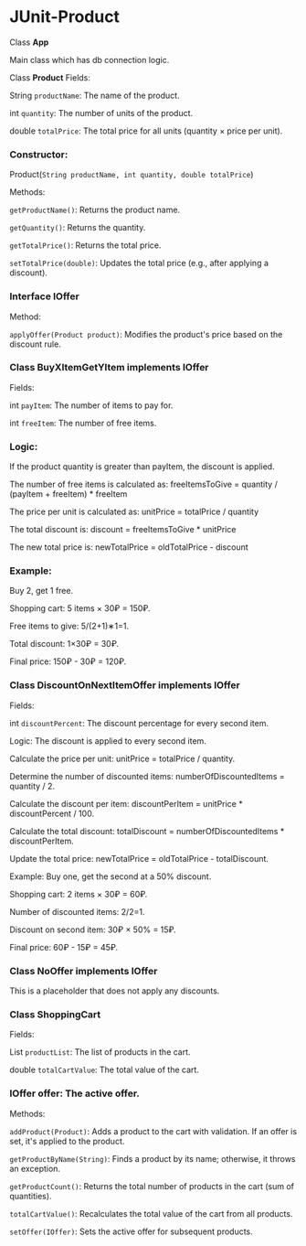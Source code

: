 # JUnit-Product

Class **App**

Main class which has db connection logic.


Class **Product**
Fields:

String ``productName``: The name of the product.

int ``quantity``: The number of units of the product.

double ``totalPrice``: The total price for all units (quantity × price per unit).

### Constructor:

Product(`String productName, int quantity, double totalPrice`)

Methods:

`getProductName()`: Returns the product name.

`getQuantity()`: Returns the quantity.

`getTotalPrice()`: Returns the total price.

`setTotalPrice(double)`: Updates the total price (e.g., after applying a discount).

### Interface IOffer
Method:

`applyOffer(Product product)`: Modifies the product's price based on the discount rule.

### Class BuyXItemGetYItem implements IOffer
Fields:

int `payItem`: The number of items to pay for.

int `freeItem`: The number of free items.

### Logic:
If the product quantity is greater than payItem, the discount is applied.

The number of free items is calculated as: freeItemsToGive = quantity / (payItem + freeItem) * freeItem

The price per unit is calculated as: unitPrice = totalPrice / quantity

The total discount is: discount = freeItemsToGive * unitPrice

The new total price is: newTotalPrice = oldTotalPrice - discount

### Example:
Buy 2, get 1 free.

Shopping cart: 5 items × 30₽ = 150₽.

Free items to give: 5/(2+1)∗1=1.

Total discount: 1×30₽ = 30₽.

Final price: 150₽ - 30₽ = 120₽.

### Class DiscountOnNextItemOffer implements IOffer
Fields:

int `discountPercent`: The discount percentage for every second item.

Logic:
The discount is applied to every second item.

Calculate the price per unit: unitPrice = totalPrice / quantity.

Determine the number of discounted items: numberOfDiscountedItems = quantity / 2.

Calculate the discount per item: discountPerItem = unitPrice * discountPercent / 100.

Calculate the total discount: totalDiscount = numberOfDiscountedItems * discountPerItem.

Update the total price: newTotalPrice = oldTotalPrice - totalDiscount.

Example:
Buy one, get the second at a 50% discount.

Shopping cart: 2 items × 30₽ = 60₽.

Number of discounted items: 2/2=1.

Discount on second item: 30₽ × 50% = 15₽.

Final price: 60₽ - 15₽ = 45₽.

### Class NoOffer implements IOffer
This is a placeholder that does not apply any discounts.

### Class ShoppingCart
Fields:

List<Product> `productList`: The list of products in the cart.

double `totalCartValue`: The total value of the cart.

### IOffer offer: The active offer.

Methods:

`addProduct(Product)`: Adds a product to the cart with validation. If an offer is set, it's applied to the product.

`getProductByName(String)`: Finds a product by its name; otherwise, it throws an exception.

`getProductCount()`: Returns the total number of products in the cart (sum of quantities).

`totalCartValue()`: Recalculates the total value of the cart from all products.

`setOffer(IOffer)`: Sets the active offer for subsequent products.
